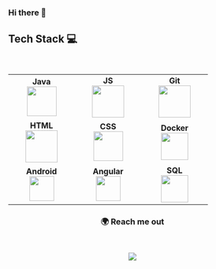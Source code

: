 ### Hi there 👋

<!--
**wajahatrahman/wajahatrahman** is a ✨ _special_ ✨ repository because its `README.md` (this file) appears on your GitHub profile.

Here are some ideas to get you started:

- 🔭 I’m currently working on ...
- 🌱 I’m currently learning ...
- 👯 I’m looking to collaborate on ...
- 🤔 I’m looking for help with ...
- 💬 Ask me about ...
- 📫 How to reach me: ...
- 😄 Pronouns: ...
- ⚡ Fun fact: ...
-->
## Tech Stack :computer:

<br>
<table>
<tbody>
 <tr>
<td align="center" width="20%">
<span><b><center>Java</center></b></span> 
<img height=60px src="https://img.icons8.com/nolan/128/java-coffee-cup-logo.png"> 
</td>

<td align="center" width="20%">
<span><b><center>JS</center></b></span> 
<img height=65px src="https://img.icons8.com/nolan/128/javascript.png"> 
</td>

   <td align="center" width="20%">
<span><b><center>Git</center></b></span> 
<img height=65px src="https://img.icons8.com/nolan/128/git.png"> 
</td>
</tr>

<tr>
<td align="center" width="20%">
<span><b><center>HTML</center></b></span> 
<img height=65px src="https://img.icons8.com/nolan/96/html.png"> 
</td>
  
  <td align="center" width="20%">
<span><b><center>CSS</center></b></span> 
<img height=60px src="https://img.icons8.com/nolan/96/css-filetype.png"> 
</td>



<td align="center" width="20%">
<span><b><center>Docker</center></b></span> 
<img height=55px src="https://img.icons8.com/nolan/64/docker.png"> 
</td>
</tr>

<tr>
<td align="center" width="20%">
<span><b><center>Android</center></b></span> 
<img height=50px src="https://img.icons8.com/nolan/96/android.png"> 
</td>

<td align="center" width="20%">
<span><b><center>Angular</center></b></span> 
<img height=50px src="https://img.icons8.com/nolan/64/angularjs.png"> 
</td>



<td align="center" width="20%">
<span><b><center>SQL</center></b></span> 
<img height=55px src="https://img.icons8.com/nolan/96/sql.png"> 
</td>
</tr>

</tbody>
</table>


<h3 align="center"> 🌍 Reach me out </h3>
<br />
<p align="center">
<a href="https://pk.linkedin.com/in/wajahat-rahman-067bb410b"><img src="https://img.shields.io/badge/linkedin-%230077B5.svg?&style=for-the-badge&logo=linkedin&logoColor=white"/></a>
</p>
